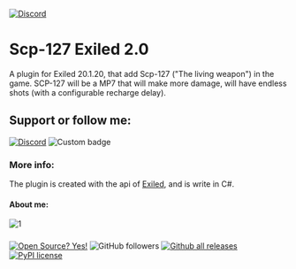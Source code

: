 [![Discord](https://img.shields.io/discord/591914197219016707.svg?label=&logo=discord&logoColor=ffffff&color=7389D8&labelColor=6A7EC2)](https://discord.gg/BHCgvttTzF)

# Scp-127 Exiled 2.0
A plugin for Exiled 20.1.20, that add Scp-127 ("The living weapon") in the game. 
SCP-127 will be a MP7 that will make more damage, will have endless shots (with a configurable recharge delay).

## Support or follow me:
[![Discord](https://img.shields.io/discord/591914197219016707.svg?label=&logo=discord&logoColor=ffffff&color=7389D8&labelColor=6A7EC2)](https://discord.gg/BHCgvttTzF)
![Custom badge](https://img.shields.io/endpoint?url=https%3A%2F%2Fyoutube-channel-badge-cvbjf6302.vercel.app%2Fapi%2Fsubscriber)


### More info:
The plugin is created with the api of [Exiled](https://github.com/galaxy119/EXILED), and is write in C#.

#### About me:

![1](https://github-readme-stats.vercel.app/api/top-langs/?username=boghilife&theme=blue-green)

### 
[![Open Source? Yes!](https://badgen.net/badge/Open%20Source%20%3F/Yes%21/blue?icon=github)](https://github.com/Naereen/badges/)
![GitHub followers](https://img.shields.io/github/followers/boghilife?label=Follow&style=social)
[![Github all releases](https://img.shields.io/github/downloads/Naereen/StrapDown.js/total.svg)](https://GitHub.com/boghilife/StrapDown.js/releases/)
[![PyPI license](https://img.shields.io/pypi/l/ansicolortags.svg)](https://pypi.python.org/pypi/ansicolortags/)


